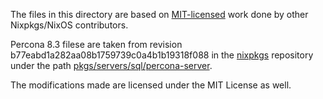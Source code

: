 The files in this directory are based on [MIT-licensed](https://github.com/NixOS/nixpkgs/blob/b77eabd1a282aa08b1759739c0a4b1b19318f088/COPYING) work done by other Nixpkgs/NixOS contributors.

Percona 8.3 filese are taken from revision b77eabd1a282aa08b1759739c0a4b1b19318f088 in the [nixpkgs](https://github.com/NixOS/nixpkgs/) repository under the path [pkgs/servers/sql/percona-server](https://github.com/NixOS/nixpkgs/blob/b77eabd1a282aa08b1759739c0a4b1b19318f088/pkgs/servers/sql/percona-server).

The modifications made are licensed under the MIT License as well.
